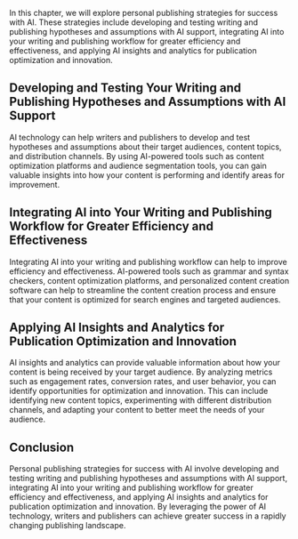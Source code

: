 
In this chapter, we will explore personal publishing strategies for success with AI. These strategies include developing and testing writing and publishing hypotheses and assumptions with AI support, integrating AI into your writing and publishing workflow for greater efficiency and effectiveness, and applying AI insights and analytics for publication optimization and innovation.

Developing and Testing Your Writing and Publishing Hypotheses and Assumptions with AI Support
---------------------------------------------------------------------------------------------

AI technology can help writers and publishers to develop and test hypotheses and assumptions about their target audiences, content topics, and distribution channels. By using AI-powered tools such as content optimization platforms and audience segmentation tools, you can gain valuable insights into how your content is performing and identify areas for improvement.

Integrating AI into Your Writing and Publishing Workflow for Greater Efficiency and Effectiveness
-------------------------------------------------------------------------------------------------

Integrating AI into your writing and publishing workflow can help to improve efficiency and effectiveness. AI-powered tools such as grammar and syntax checkers, content optimization platforms, and personalized content creation software can help to streamline the content creation process and ensure that your content is optimized for search engines and targeted audiences.

Applying AI Insights and Analytics for Publication Optimization and Innovation
------------------------------------------------------------------------------

AI insights and analytics can provide valuable information about how your content is being received by your target audience. By analyzing metrics such as engagement rates, conversion rates, and user behavior, you can identify opportunities for optimization and innovation. This can include identifying new content topics, experimenting with different distribution channels, and adapting your content to better meet the needs of your audience.

Conclusion
----------

Personal publishing strategies for success with AI involve developing and testing writing and publishing hypotheses and assumptions with AI support, integrating AI into your writing and publishing workflow for greater efficiency and effectiveness, and applying AI insights and analytics for publication optimization and innovation. By leveraging the power of AI technology, writers and publishers can achieve greater success in a rapidly changing publishing landscape.
